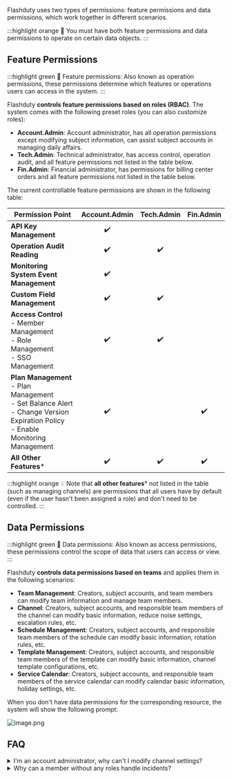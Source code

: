 Flashduty uses two types of permissions: feature permissions and data permissions, which work together in different scenarios.

:::highlight orange 📌
You must have both feature permissions and data permissions to operate on certain data objects.
:::

## Feature Permissions

:::highlight green 📌
Feature permissions: Also known as operation permissions, these permissions determine which features or operations users can access in the system.
:::

Flashduty **controls feature permissions based on roles (RBAC)**. The system comes with the following preset roles (you can also customize roles):

- **Account.Admin**: Account administrator, has all operation permissions except modifying subject information, can assist subject accounts in managing daily affairs.
- **Tech.Admin**: Technical administrator, has access control, operation audit, and all feature permissions not listed in the table below.
- **Fin.Admin**: Financial administrator, has permissions for billing center orders and all feature permissions not listed in the table below.

The current controllable feature permissions are shown in the following table:

| Permission Point | Account.Admin | Tech.Admin | Fin.Admin |
| ------------ | :--------: | :--------:  | :--------: |
| **API Key Management**    | ✔️       |            |            |
| **Operation Audit Reading**     | ✔️ | ✔️ |  |
| **Monitoring System Event Management**    | ✔️ |  |  |
| **Custom Field Management**    | ✔️ | ✔️ |  |
| **Access Control** <br> - Member Management<br> - Role Management<br> - SSO Management     | ✔️ | ✔️ |  |
| **Plan Management** <br> - Plan Management<br> - Set Balance Alert<br> - Change Version Expiration Policy<br> - Enable Monitoring Management     | ✔️ |  | ✔️ |
| **All Other Features*** | ✔️ | ✔️ | ✔️ |

:::highlight orange 💡
Note that **all other features*** not listed in the table (such as managing channels) are permissions that all users have by default (even if the user hasn't been assigned a role) and don't need to be controlled.
:::

## Data Permissions

:::highlight green 📌
Data permissions: Also known as access permissions, these permissions control the scope of data that users can access or view.
:::

Flashduty **controls data permissions based on teams** and applies them in the following scenarios:

- **Team Management**: Creators, subject accounts, and team members can modify team information and manage team members.
- **Channel**: Creators, subject accounts, and responsible team members of the channel can modify basic information, reduce noise settings, escalation rules, etc.
- **Schedule Management**: Creators, subject accounts, and responsible team members of the schedule can modify basic information, rotation rules, etc.
- **Template Management**: Creators, subject accounts, and responsible team members of the template can modify basic information, channel template configurations, etc.
- **Service Calendar**: Creators, subject accounts, and responsible team members of the service calendar can modify calendar basic information, holiday settings, etc.

When you don't have data permissions for the corresponding resource, the system will show the following prompt:

![image.png](https://api.apifox.com/api/v1/projects/4169655/resources/436658/image-preview)

## FAQ

<details>
  <summary>I'm an account administrator, why can't I modify channel settings?</summary>
  Because channels use data permissions, you must be either the creator, subject account, or a member of the responsible team to modify the corresponding channel information.
    
    
  If the channel hasn't set a responsible team, you can ask the channel creator or subject to set up a team for the channel and invite you to join, then you'll have management permissions for that channel.
</details>

<details>
  <summary>Why can a member without any roles handle incidents?</summary>
  Because it's common for an incident to require multiple teams working together to resolve it. Therefore, Flashduty doesn't have permission controls for handling alerts. All personnel on the platform can view and handle all alerts under the account.
    
  However, we may implement permission controls for handling incidents in the future.
</details>